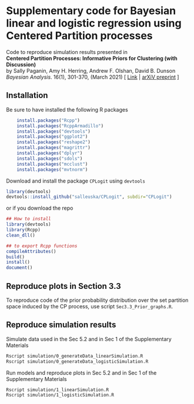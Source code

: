 # Supplementary code for Bayesian linear and logistic regression using Centered Partition processes

Code to reproduce simulation results presented in  
**Centered Partition Processes: Informative Priors for Clustering (with Discussion)**   
by Sally Paganin, Amy H. Herring, Andrew F. Olshan, David B. Dunson  
*Bayesian Analysis*. 16(1), 301-370, (March 2021)
\[ 
[Link](https://projecteuclid.org/journals/bayesian-analysis/volume-16/issue-1/Centered-Partition-Processes-Informative-Priors-for-Clustering-with-Discussion/10.1214/20-BA1197.full) | 
[arXiV preprint](https://arxiv.org/abs/1901.10225)
\]

## Installation

Be sure to have installed the following R packages

```r
	install.packages("Rcpp")
	install.packages("RcppArmadillo")
	install.packages("devtools")
	install.packages("ggplot2")
	install.packages("reshape2")
	install.packages("magrittr")
	install.packages("dplyr")
	install.packages("sdols")
	install.packages("mcclust")
	install.packages("mvtnorm")
```

Download and install the package `CPLogit` using `devtools` 

```r
library(devtools)
devtools::install_github("salleuska/CPLogit", subdir="CPLogit")
```
or if you download the repo
```r
## How to install 
library(devtools)
library(Rcpp)
clean_dll()

## to export Rcpp functions
compileAttributes()
build()
install()
document()
```

## Reproduce plots in Section 3.3

To reproduce code of the prior probability distribution over the set partition space induced by the CP process, use script `Sec3.3_Prior_graphs.R`.

## Reproduce simulation results

Simulate data used in the Sec 5.2 and in Sec 1 of the Supplementary Materials

```bash
Rscript simulation/0_generateData_linearSimulation.R
Rscript simulation/0_generateData_logisticSimulation.R

```
Run models and reproduce plots in Sec 5.2 and in Sec 1 of the Supplementary Materials

```bash
Rscript simulation/1_linearSimulation.R
Rscript simulation/1_logisticSimulation.R
```
